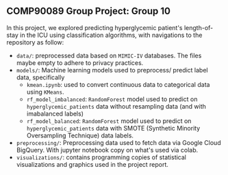 ## COMP90089 Group Project: Group 10 

In this project, we explored predicting hyperglycemic patient's length-of-stay in the ICU using classification algorithms, with navigations to the repository as follow:

- `data/`: preprocessed data based on `MIMIC-IV` databases. The files maybe empty to adhere to privacy practices.
- `models/`: Machine learning models used to preprocess/ predict label data, specifically
  - `kmean.ipynb`: used to convert continuous data to categorical data using `KMeans`.
  - `rf_model_imbalanced`: `RandomForest` model used to predict on `hyperglycemic_patients` data without resampling data (and with imabalanced labels)
  - `rf_model_balanced`: `RandomForest` model used to predict on `hyperglycemic_patients` data with SMOTE (Synthetic Minority Oversampling Technique) data labels.
- `preprocessing/`: Preprocessing data used to fetch data via Google Cloud BigQuery. With jupyter notebook copy on what's used via colab.
- `visualizations/`: contains programming copies of statistical visualizations and graphics used in the project report.
